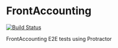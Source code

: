 FrontAccounting
===============

[![Build Status](https://travis-ci.org/cambell-prince/frontaccounting-wrapper.svg?branch=master)](https://travis-ci.org/cambell-prince/frontaccounting-wrapper)

FrontAccounting E2E tests using Protractor
